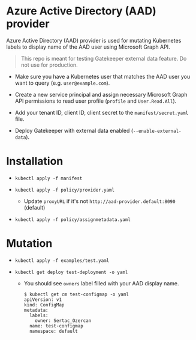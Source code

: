 # Azure Active Directory (AAD) provider

Azure Active Directory (AAD) provider is used for mutating Kubernetes labels to display name of the AAD user using Microsoft Graph API.

> This repo is meant for testing Gatekeeper external data feature. Do not use for production.

- Make sure you have a Kubernetes user that matches the AAD user you want to query (e.g. `user@example.com`).

- Create a new service principal and assign necessary Microsoft Graph API permissions to read user profile (`profile` and `User.Read.All`).

- Add your tenant ID, client ID, client secret to the `manifest/secret.yaml` file.

- Deploy Gatekeeper with external data enabled (`--enable-external-data`).

# Installation

- `kubectl apply -f manifest`

- `kubectl apply -f policy/provider.yaml`
  - Update `proxyURL` if it's not `http://aad-provider.default:8090` (default)

- `kubectl apply -f policy/assignmetadata.yaml`

# Mutation

- `kubectl apply -f examples/test.yaml`

- `kubectl get deploy test-deployment -o yaml`
  - You should see `owners` label filled with your AAD display name.
    ```
    $ kubectl get cm test-configmap -o yaml
    apiVersion: v1
    kind: ConfigMap
    metadata:
      labels:
        owner: Sertac_Ozercan
      name: test-configmap
      namespace: default
    ```
